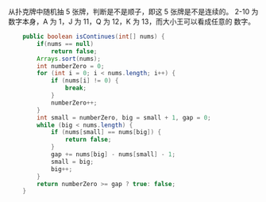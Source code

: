 从扑克牌中随机抽 5 张牌，判断是不是顺子，即这 5 张牌是不是连续的。 2-10 为数字本身，A 为 1，J 为 11，Q 为 12，K 为 13，而大小王可以看成任意的 数字。

```java
	public boolean isContinues(int[] nums) {
		if(nums == null)
			return false;
		Arrays.sort(nums);
		int numberZero = 0;
		for (int i = 0; i < nums.length; i++) {
			if (nums[i] != 0) {
				break;
			}
			numberZero++;
		}
		int small = numberZero, big = small + 1, gap = 0;
		while (big < nums.length) {
			if (nums[small] == nums[big]) {
				return false;
			}
			gap += nums[big] - nums[small] - 1;
			small = big;
			big++;
		}
		return numberZero >= gap ? true: false;
	}
```
